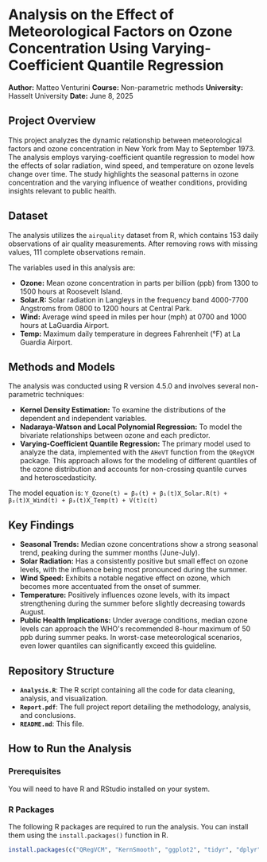 # Analysis on the Effect of Meteorological Factors on Ozone Concentration Using Varying-Coefficient Quantile Regression

**Author:** Matteo Venturini
**Course:** Non-parametric methods
**University:** Hasselt University
**Date:** June 8, 2025

## Project Overview

This project analyzes the dynamic relationship between meteorological factors and ozone concentration in New York from May to September 1973. The analysis employs varying-coefficient quantile regression to model how the effects of solar radiation, wind speed, and temperature on ozone levels change over time. The study highlights the seasonal patterns in ozone concentration and the varying influence of weather conditions, providing insights relevant to public health.

## Dataset

The analysis utilizes the `airquality` dataset from R, which contains 153 daily observations of air quality measurements. After removing rows with missing values, 111 complete observations remain.

The variables used in this analysis are:
*   **Ozone:** Mean ozone concentration in parts per billion (ppb) from 1300 to 1500 hours at Roosevelt Island.
*   **Solar.R:** Solar radiation in Langleys in the frequency band 4000-7700 Angstroms from 0800 to 1200 hours at Central Park.
*   **Wind:** Average wind speed in miles per hour (mph) at 0700 and 1000 hours at LaGuardia Airport.
*   **Temp:** Maximum daily temperature in degrees Fahrenheit (°F) at La Guardia Airport.

## Methods and Models

The analysis was conducted using R version 4.5.0 and involves several non-parametric techniques:

*   **Kernel Density Estimation:** To examine the distributions of the dependent and independent variables.
*   **Nadaraya-Watson and Local Polynomial Regression:** To model the bivariate relationships between ozone and each predictor.
*   **Varying-Coefficient Quantile Regression:** The primary model used to analyze the data, implemented with the `AHeVT` function from the `QRegVCM` package. This approach allows for the modeling of different quantiles of the ozone distribution and accounts for non-crossing quantile curves and heteroscedasticity.

The model equation is:
`Y_Ozone(t) = β₀(t) + β₁(t)X_Solar.R(t) + β₂(t)X_Wind(t) + β₃(t)X_Temp(t) + V(t)ε(t)`

## Key Findings

*   **Seasonal Trends:** Median ozone concentrations show a strong seasonal trend, peaking during the summer months (June-July).
*   **Solar Radiation:** Has a consistently positive but small effect on ozone levels, with the influence being most pronounced during the summer.
*   **Wind Speed:** Exhibits a notable negative effect on ozone, which becomes more accentuated from the onset of summer.
*   **Temperature:** Positively influences ozone levels, with its impact strengthening during the summer before slightly decreasing towards August.
*   **Public Health Implications:** Under average conditions, median ozone levels can approach the WHO's recommended 8-hour maximum of 50 ppb during summer peaks. In worst-case meteorological scenarios, even lower quantiles can significantly exceed this guideline.

## Repository Structure

*   **`Analysis.R`**: The R script containing all the code for data cleaning, analysis, and visualization.
*   **`Report.pdf`**: The full project report detailing the methodology, analysis, and conclusions.
*   **`README.md`**: This file.

## How to Run the Analysis

### Prerequisites

You will need to have R and RStudio installed on your system.

### R Packages

The following R packages are required to run the analysis. You can install them using the `install.packages()` function in R.

```R
install.packages(c("QRegVCM", "KernSmooth", "ggplot2", "tidyr", "dplyr"))
